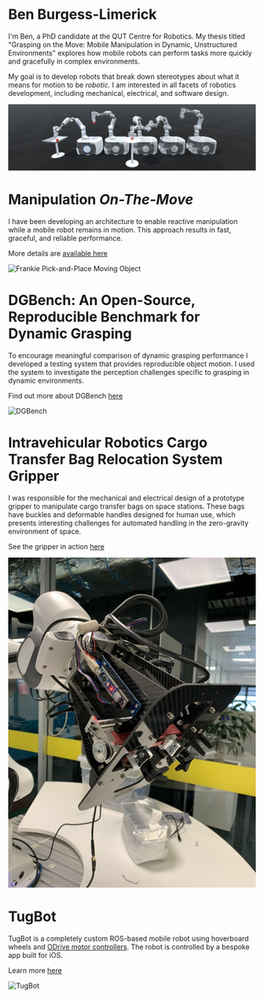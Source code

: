 # Ben Burgess-Limerick
I'm Ben, a PhD candidate at the QUT Centre for Robotics. My thesis titled "Grasping on the Move: Mobile Manipulation in Dynamic, Unstructured Environments" explores how mobile robots can perform tasks more quickly and gracefully in complex environments. 

My goal is to develop robots that break down stereotypes about what it means for motion to be *robotic*. I am interested in all facets of robotics development, including mechanical, electrical, and software design. 

![Manipulation On-The-Move](images/ManipulationOnTheMove/MotmBanner.png)

# Manipulation *On-The-Move*
I have been developing an architecture to enable reactive manipulation while a mobile robot remains in motion. This approach results in fast, graceful, and reliable performance.

More details are [available here](https://github.com/BenBurgessLimerick/ManipulationOnTheMove)

<!-- [![Frankie Pick-and-Place Loop](images/ManipulationOnTheMove/FrankieLoopThumbnailCropped.jpg)](https://www.youtube.com/watch?v=5lZfAJ_AHP0 "Frankie Pick-and-Place Loop") -->

![Frankie Pick-and-Place Moving Object](images/ManipulationOnTheMove/FrankiePickPlaceDynamic2.gif)

<!-- ![Frankie Pick-and-Place](images/ManipulationOnTheMove/FrankiePickPlace.gif) -->

# DGBench: An Open-Source, Reproducible Benchmark for Dynamic Grasping
<!-- Dynamic grasping performance is often largely anecodotal, with no clear definitions of what is meant by "dynamic grasping". Experiments range from objects moving with continous predictable motion such as on a conveyor belt, to objects that are moved randomly by hand, but the motion stops before the grasp is complete. -->

To encourage meaningful comparison of dynamic grasping performance I developed a testing system that provides reproducible object motion. I used the system to investigate the perception challenges specific to grasping in dynamic environments.

Find out more about DGBench [here](https://github.com/BenBurgessLimerick/DGBench)

![DGBench](images/DGBench/PerceptionSystemComparison.gif)

# Intravehicular Robotics Cargo Transfer Bag Relocation System Gripper
I was responsible for the mechanical and electrical design of a prototype gripper to manipulate cargo transfer bags on space stations. These bags have buckles and deformable handles designed for human use, which presents interesting challenges for automated handling in the zero-gravity environment of space.  

See the gripper in action [here](https://www.youtube.com/watch?v=ymAvM0AEL58&ab_channel=JamesMount)

![IVRGripper](images/IVR/IVRGripper.jpg)

# TugBot

TugBot is a completely custom ROS-based mobile robot using hoverboard wheels and [ODrive motor controllers](https://odriverobotics.com/). The robot is controlled by a bespoke app built for iOS.

Learn more [here](https://github.com/BenBurgessLimerick/TugBot)

![TugBot](images/TugBot/base_moving.gif)
